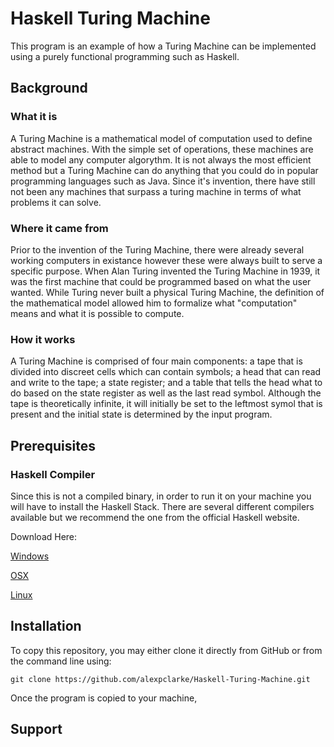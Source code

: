 # Haskell Turing Machine

This program is an example of how a Turing Machine can be implemented using a purely functional programming such as Haskell.

## Background

### What it is

A Turing Machine is a mathematical model of computation used to define abstract machines. With the simple set of operations, these machines are able to model any computer algorythm. It is not always the most efficient method but a Turing Machine can do anything that you could do in popular programming languages such as Java. Since it's invention, there have still not been any machines that surpass a turing machine in terms of what problems it can solve.

### Where it came from

Prior to the invention of the Turing Machine, there were already several working computers in existance however these were always built to serve a specific purpose. When Alan Turing invented the Turing Machine in 1939, it was the first machine that could be programmed based on what the user wanted. While Turing never built a physical Turing Machine, the definition of the mathematical model allowed him to formalize what "computation" means and what it is possible to compute.

### How it works

A Turing Machine is comprised of four main components: a tape that is divided into discreet cells which can contain symbols; a head that can read and write to the tape; a state register; and a table that tells the head what to do based on the state register as well as the last read symbol. Although the tape is theoretically infinite, it will initially be set to the leftmost symol that is present and the initial state is determined by the input program.

## Prerequisites

### Haskell Compiler

Since this is not a compiled binary, in order to run it on your machine you will have to install the Haskell Stack. There are several different compilers available but we recommend the one from the official Haskell website.

Download Here:

[Windows](http://docs.haskellstack.org/en/stable/install_and_upgrade/#windows)

[OSX](http://docs.haskellstack.org/en/stable/install_and_upgrade/#os-x)

[Linux](http://docs.haskellstack.org/en/stable/install_and_upgrade/#ubuntu)

## Installation

To copy this repository, you may either clone it directly from GitHub or from the command line using:

```
git clone https://github.com/alexpclarke/Haskell-Turing-Machine.git
```

Once the program is copied to your machine, 

## Support
